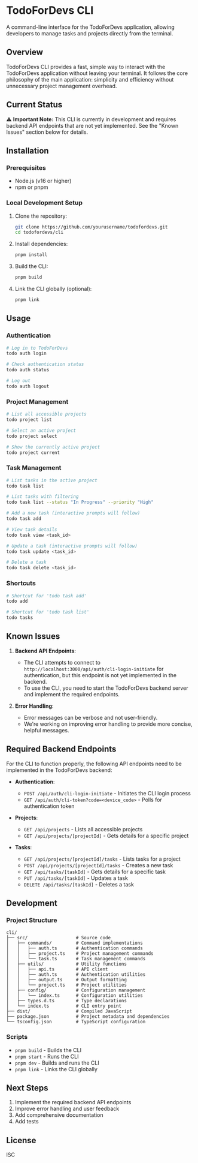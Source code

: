 # TodoForDevs CLI

A command-line interface for the TodoForDevs application, allowing developers to manage tasks and projects directly from the terminal.

## Overview

TodoForDevs CLI provides a fast, simple way to interact with the TodoForDevs application without leaving your terminal. It follows the core philosophy of the main application: simplicity and efficiency without unnecessary project management overhead.

## Current Status

⚠️ **Important Note:** This CLI is currently in development and requires backend API endpoints that are not yet implemented. See the "Known Issues" section below for details.

## Installation

### Prerequisites

- Node.js (v16 or higher)
- npm or pnpm

### Local Development Setup

1. Clone the repository:

   ```bash
   git clone https://github.com/yourusername/todofordevs.git
   cd todofordevs/cli
   ```

2. Install dependencies:

   ```bash
   pnpm install
   ```

3. Build the CLI:

   ```bash
   pnpm build
   ```

4. Link the CLI globally (optional):
   ```bash
   pnpm link
   ```

## Usage

### Authentication

```bash
# Log in to TodoForDevs
todo auth login

# Check authentication status
todo auth status

# Log out
todo auth logout
```

### Project Management

```bash
# List all accessible projects
todo project list

# Select an active project
todo project select

# Show the currently active project
todo project current
```

### Task Management

```bash
# List tasks in the active project
todo task list

# List tasks with filtering
todo task list --status "In Progress" --priority "High"

# Add a new task (interactive prompts will follow)
todo task add

# View task details
todo task view <task_id>

# Update a task (interactive prompts will follow)
todo task update <task_id>

# Delete a task
todo task delete <task_id>
```

### Shortcuts

```bash
# Shortcut for 'todo task add'
todo add

# Shortcut for 'todo task list'
todo tasks
```

## Known Issues

1. **Backend API Endpoints**:

   - The CLI attempts to connect to `http://localhost:3000/api/auth/cli-login-initiate` for authentication, but this endpoint is not yet implemented in the backend.
   - To use the CLI, you need to start the TodoForDevs backend server and implement the required endpoints.

2. **Error Handling**:
   - Error messages can be verbose and not user-friendly.
   - We're working on improving error handling to provide more concise, helpful messages.

## Required Backend Endpoints

For the CLI to function properly, the following API endpoints need to be implemented in the TodoForDevs backend:

- **Authentication**:

  - `POST /api/auth/cli-login-initiate` - Initiates the CLI login process
  - `GET /api/auth/cli-token?code=<device_code>` - Polls for authentication token

- **Projects**:

  - `GET /api/projects` - Lists all accessible projects
  - `GET /api/projects/[projectId]` - Gets details for a specific project

- **Tasks**:
  - `GET /api/projects/[projectId]/tasks` - Lists tasks for a project
  - `POST /api/projects/[projectId]/tasks` - Creates a new task
  - `GET /api/tasks/[taskId]` - Gets details for a specific task
  - `PUT /api/tasks/[taskId]` - Updates a task
  - `DELETE /api/tasks/[taskId]` - Deletes a task

## Development

### Project Structure

```
cli/
├── src/                  # Source code
│   ├── commands/         # Command implementations
│   │   ├── auth.ts       # Authentication commands
│   │   ├── project.ts    # Project management commands
│   │   └── task.ts       # Task management commands
│   ├── utils/            # Utility functions
│   │   ├── api.ts        # API client
│   │   ├── auth.ts       # Authentication utilities
│   │   ├── output.ts     # Output formatting
│   │   └── project.ts    # Project utilities
│   ├── config/           # Configuration management
│   │   └── index.ts      # Configuration utilities
│   ├── types.d.ts        # Type declarations
│   └── index.ts          # CLI entry point
├── dist/                 # Compiled JavaScript
├── package.json          # Project metadata and dependencies
└── tsconfig.json         # TypeScript configuration
```

### Scripts

- `pnpm build` - Builds the CLI
- `pnpm start` - Runs the CLI
- `pnpm dev` - Builds and runs the CLI
- `pnpm link` - Links the CLI globally

## Next Steps

1. Implement the required backend API endpoints
2. Improve error handling and user feedback
3. Add comprehensive documentation
4. Add tests

## License

ISC
